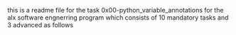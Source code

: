 this is a readme file for the task 0x00-python_variable_annotations for the alx software engnerring program which consists of 10 mandatory tasks and 3 advanced as follows